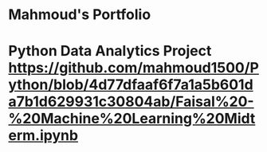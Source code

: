 # Mahmoud's Portfolio
# Python Data Analytics Project https://github.com/mahmoud1500/Python/blob/4d77dfaaf6f7a1a5b601da7b1d629931c30804ab/Faisal%20-%20Machine%20Learning%20Midterm.ipynb
